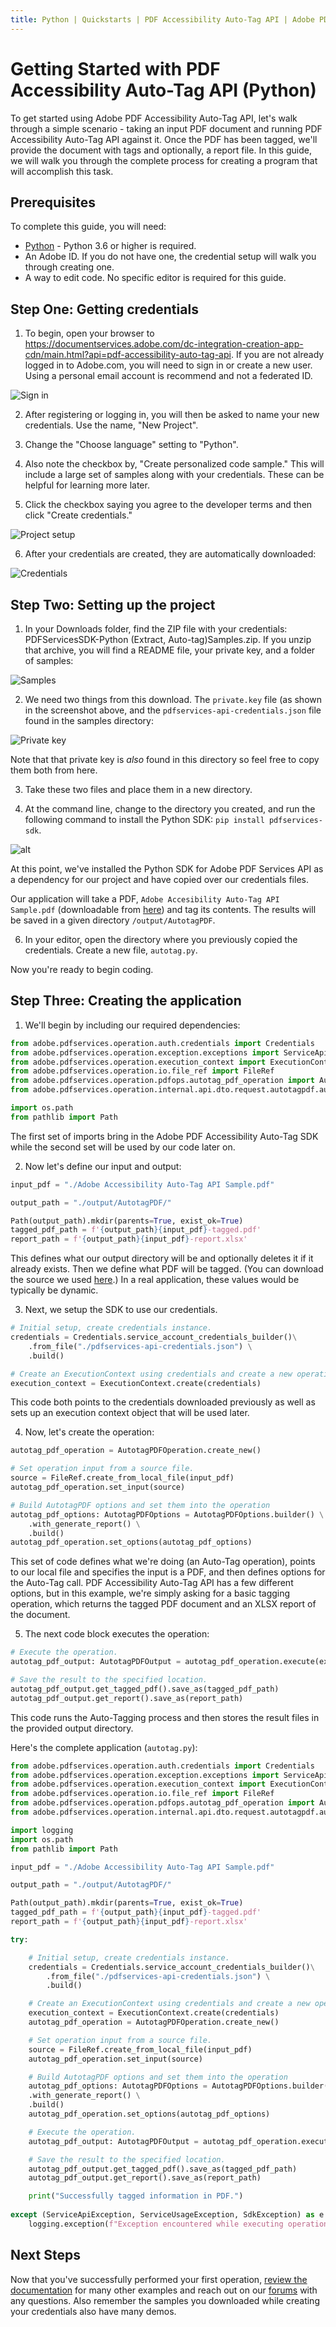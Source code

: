 ```yaml
---
title: Python | Quickstarts | PDF Accessibility Auto-Tag API | Adobe PDF Services
---
```


# Getting Started with PDF Accessibility Auto-Tag API (Python)

To get started using Adobe PDF Accessibility Auto-Tag API, let's walk through a simple scenario - taking an input PDF document and running PDF Accessibility Auto-Tag API against it. Once the PDF has been tagged, we'll provide the document with tags and optionally, a report file. In this guide, we will walk you through the complete process for creating a program that will accomplish this task. 

## Prerequisites

To complete this guide, you will need:

* [Python](https://www.python.org/downloads/) - Python 3.6 or higher is required.
* An Adobe ID. If you do not have one, the credential setup will walk you through creating one.
* A way to edit code. No specific editor is required for this guide.


## Step One: Getting credentials

1) To begin, open your browser to <https://documentservices.adobe.com/dc-integration-creation-app-cdn/main.html?api=pdf-accessibility-auto-tag-api>. If you are not already logged in to Adobe.com, you will need to sign in or create a new user. Using a personal email account is recommend and not a federated ID.

![Sign in](./shot1.png)

2) After registering or logging in, you will then be asked to name your new credentials. Use the name, "New Project". 

3) Change the "Choose language" setting to "Python". 

4) Also note the checkbox by, "Create personalized code sample." This will include a large set of samples along with your credentials. These can be helpful for learning more later. 

5) Click the checkbox saying you agree to the developer terms and then click "Create credentials."

![Project setup](./shot2_ga.png)

6) After your credentials are created, they are automatically downloaded:

![Credentials](./shot3_ga.png)

## Step Two: Setting up the project

1) In your Downloads folder, find the ZIP file with your credentials: PDFServicesSDK-Python (Extract, Auto-tag)Samples.zip. If you unzip that archive, you will find a README file, your private key, and a folder of samples:

![Samples](./shot5.png)

2) We need two things from this download. The `private.key` file (as shown in the screenshot above, and the `pdfservices-api-credentials.json` file found in the samples directory:

![Private key](./shot6.png)

<InlineAlert slots="text" />

Note that that private key is *also* found in this directory so feel free to copy them both from here.

3) Take these two files and place them in a new directory.

4) At the command line, change to the directory you created, and run the following command to install the Python SDK: `pip install pdfservices-sdk`.

![alt](shot7.png)

At this point, we've installed the Python SDK for Adobe PDF Services API as a dependency for our project and have copied over our credentials files.

Our application will take a PDF, `Adobe Accesibility Auto-Tag API Sample.pdf` (downloadable from [here](/Adobe%20Accessibility%20Auto-Tag%20API%20Sample.pdf)) and tag its contents. The results will be saved in a given directory `/output/AutotagPDF`. 

6) In your editor, open the directory where you previously copied the credentials. Create a new file, `autotag.py`.

Now you're ready to begin coding.

## Step Three: Creating the application

1) We'll begin by including our required dependencies:

```python
from adobe.pdfservices.operation.auth.credentials import Credentials
from adobe.pdfservices.operation.exception.exceptions import ServiceApiException, ServiceUsageException, SdkException
from adobe.pdfservices.operation.execution_context import ExecutionContext
from adobe.pdfservices.operation.io.file_ref import FileRef
from adobe.pdfservices.operation.pdfops.autotag_pdf_operation import AutotagPDFOperation
from adobe.pdfservices.operation.internal.api.dto.request.autotagpdf.autotag_pdf_output import AutotagPDFOutput

import os.path
from pathlib import Path
```

The first set of imports bring in the Adobe PDF Accessibility Auto-Tag SDK while the second set will be used by our code later on.

2) Now let's define our input and output:

```python
input_pdf = "./Adobe Accessibility Auto-Tag API Sample.pdf"

output_path = "./output/AutotagPDF/"

Path(output_path).mkdir(parents=True, exist_ok=True)
tagged_pdf_path = f'{output_path}{input_pdf}-tagged.pdf'
report_path = f'{output_path}{input_pdf}-report.xlsx'
```

This defines what our output directory will be and optionally deletes it if it already exists. Then we define what PDF will be tagged. (You can download the source we used [here](/Adobe%20Accessibility%20Auto%20Tag%20API%20Sample.pdf).) In a real application, these values would be typically be dynamic. 

3) Next, we setup the SDK to use our credentials.

```python
# Initial setup, create credentials instance.
credentials = Credentials.service_account_credentials_builder()\
	.from_file("./pdfservices-api-credentials.json") \
	.build()

# Create an ExecutionContext using credentials and create a new operation instance.
execution_context = ExecutionContext.create(credentials)
```

This code both points to the credentials downloaded previously as well as sets up an execution context object that will be used later.

4) Now, let's create the operation:

```python
autotag_pdf_operation = AutotagPDFOperation.create_new()

# Set operation input from a source file.
source = FileRef.create_from_local_file(input_pdf)
autotag_pdf_operation.set_input(source)

# Build AutotagPDF options and set them into the operation
autotag_pdf_options: AutotagPDFOptions = AutotagPDFOptions.builder() \
    .with_generate_report() \
    .build()
autotag_pdf_operation.set_options(autotag_pdf_options)
```

This set of code defines what we're doing (an Auto-Tag operation), points to our local file and specifies the input is a PDF, and then defines options for the Auto-Tag call. PDF Accessibility Auto-Tag API has a few different options, but in this example, we're simply asking for a basic tagging operation, which returns the tagged PDF document and an XLSX report of the document. 

5) The next code block executes the operation:

```python
# Execute the operation.
autotag_pdf_output: AutotagPDFOutput = autotag_pdf_operation.execute(execution_context)

# Save the result to the specified location.
autotag_pdf_output.get_tagged_pdf().save_as(tagged_pdf_path)
autotag_pdf_output.get_report().save_as(report_path)
```

This code runs the Auto-Tagging process and then stores the result files in the provided output directory. 


Here's the complete application (`autotag.py`):

```python
from adobe.pdfservices.operation.auth.credentials import Credentials
from adobe.pdfservices.operation.exception.exceptions import ServiceApiException, ServiceUsageException, SdkException
from adobe.pdfservices.operation.execution_context import ExecutionContext
from adobe.pdfservices.operation.io.file_ref import FileRef
from adobe.pdfservices.operation.pdfops.autotag_pdf_operation import AutotagPDFOperation
from adobe.pdfservices.operation.internal.api.dto.request.autotagpdf.autotag_pdf_output import AutotagPDFOutput

import logging
import os.path
from pathlib import Path

input_pdf = "./Adobe Accessibility Auto-Tag API Sample.pdf"

output_path = "./output/AutotagPDF/"

Path(output_path).mkdir(parents=True, exist_ok=True)
tagged_pdf_path = f'{output_path}{input_pdf}-tagged.pdf'
report_path = f'{output_path}{input_pdf}-report.xlsx'

try:

	# Initial setup, create credentials instance.
	credentials = Credentials.service_account_credentials_builder()\
		.from_file("./pdfservices-api-credentials.json") \
		.build()

	# Create an ExecutionContext using credentials and create a new operation instance.
	execution_context = ExecutionContext.create(credentials)
	autotag_pdf_operation = AutotagPDFOperation.create_new()

	# Set operation input from a source file.
	source = FileRef.create_from_local_file(input_pdf)
    autotag_pdf_operation.set_input(source)

	# Build AutotagPDF options and set them into the operation
    autotag_pdf_options: AutotagPDFOptions = AutotagPDFOptions.builder() \
    .with_generate_report() \
    .build()
    autotag_pdf_operation.set_options(autotag_pdf_options)

	# Execute the operation.
	autotag_pdf_output: AutotagPDFOutput = autotag_pdf_operation.execute(execution_context)

	# Save the result to the specified location.
    autotag_pdf_output.get_tagged_pdf().save_as(tagged_pdf_path)
    autotag_pdf_output.get_report().save_as(report_path)

	print("Successfully tagged information in PDF.")
    
except (ServiceApiException, ServiceUsageException, SdkException) as e:
	logging.exception(f"Exception encountered while executing operation : {e}")
```

## Next Steps

Now that you've successfully performed your first operation, [review the documentation](https://developer.adobe.com/document-services/docs/overview/pdf-services-api/) for many other examples and reach out on our [forums](https://community.adobe.com/t5/acrobat-services-api/ct-p/ct-Document-Cloud-SDK?page=1&sort=latest_replies&filter=all&lang=all&tabid=discussions&topics=label-accessibilityauto-tagapi) with any questions. Also remember the samples you downloaded while creating your credentials also have many demos.
